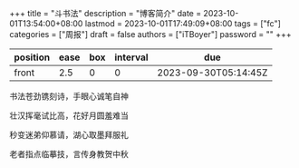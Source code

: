 +++
title = "斗书法"
description = "博客简介"
date = 2023-10-01T13:54:00+08:00
lastmod = 2023-10-01T17:49:09+08:00
tags = ["fc"]
categories = ["周报"]
draft = false
authors = ["iTBoyer"]
password = ""
+++

| position | ease | box | interval | due                  |
|----------|------|-----|----------|----------------------|
| front    | 2.5  | 0   | 0        | 2023-09-30T05:14:45Z |

书法苍劲镌刻诗，手眼心诚笔自神 

壮汉挥毫试比高，花好月圆羞难当 

秒变迷弟仰慕请，湖心取墨拜服礼 

老者指点临摹技，言传身教贺中秋 

